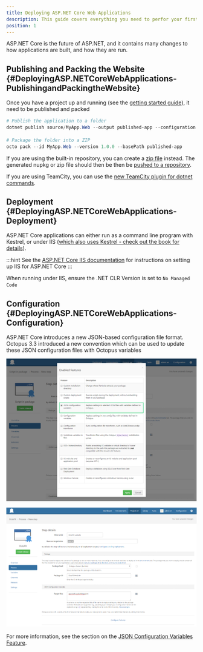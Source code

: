 ```yaml
---
title: Deploying ASP.NET Core Web Applications
description: This guide covers everything you need to perfor your first ASP.NET Core webapp deployment. 
position: 1
---
```


ASP.NET Core is the future of ASP.NET, and it contains many changes to how applications are built, and how they are run.

## Publishing and Packing the Website {#DeployingASP.NETCoreWebApplications-PublishingandPackingtheWebsite}

Once you have a project up and running (see the [getting started guide](https://docs.asp.net/en/latest/getting-started.html)), it need to be published and packed

```powershell
# Publish the application to a folder
dotnet publish source/MyApp.Web --output published-app --configuration Release

# Package the folder into a ZIP
octo pack --id MyApp.Web --version 1.0.0 --basePath published-app 
```

If you are using the built-in repository, you can create a [zip file](/docs/packaging-applications/creating-zip-packages.md) instead. The generated nupkg or zip file should then be then be [pushed to a repository](/docs/packaging-applications/package-repositories/index.md).

If you are using TeamCity, you can use the [new TeamCity plugin for dotnet commands](https://github.com/JetBrains/teamcity-dnx-plugin).

## Deployment {#DeployingASP.NETCoreWebApplications-Deployment}

ASP.NET Core applications can either run as a command line program with Kestrel, or under IIS ([which also uses Kestrel - check out the book for details](https://leanpub.com/aspnetdeployment)).

:::hint
See the [ASP.NET Core IIS documentation](https://docs.asp.net/en/latest/publishing/iis.html#install-the-http-platform-handler) for instructions on setting up IIS for ASP.NET Core
:::

When running under IIS, ensure the .NET CLR Version is set to `No Managed Code`

## Configuration {#DeployingASP.NETCoreWebApplications-Configuration}

ASP.NET Core introduces a new JSON-based configuration file format. Octopus 3.3 introduced a new convention which can be used to update these JSON configuration files with Octopus variables

![](/docs/images/3702900/5275655.png "width=500")

![](/docs/images/3702900/5275656.png "width=500")

For more information, see the section on the [JSON Configuration Variables Feature](/docs/guides/deploying-asp.net-core-web-applications/json-configuration-variables-feature.md).
